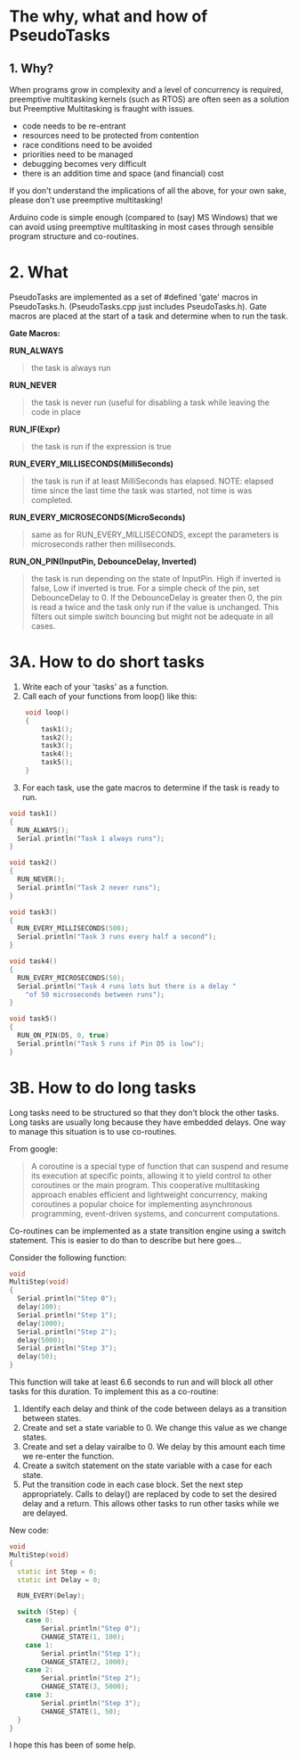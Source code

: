 # The why, what and how of PseudoTasks


## 1. Why?

When programs grow in complexity and a level of concurrency is required, preemptive multitasking kernels (such as RTOS) are often seen as a solution but Preemptive Multitasking is fraught with issues.
  - code needs to be re-entrant
  - resources need to be protected from contention
  - race conditions need to be avoided
  - priorities need to be managed
  - debugging becomes very difficult
  - there is an addition time and space (and financial) cost

If you don't understand the implications of all the above, for your own sake,
please don't use preemptive multitasking!
 
Arduino code is simple enough (compared to (say) MS Windows) that we can avoid
using preemptive multitasking in most cases through sensible program structure
and co-routines.


# 2. What

PseudoTasks are implemented as a set of #defined 'gate' macros in PseudoTasks.h.
(PseudoTasks.cpp just includes PseudoTasks.h). Gate macros are placed at the
start of a task and determine when to run the task.

**Gate Macros:**

**RUN_ALWAYS**                                      
>the task is always run

**RUN_NEVER**                                       
>the task is never run (useful for disabling a task while leaving the code in place

**RUN_IF(Expr)**                                    
>the task is run if the expression is true

**RUN_EVERY_MILLISECONDS(MilliSeconds)**            
>the task is run if at least MilliSeconds has elapsed. NOTE: elapsed time since 
the last time the task was started, not time is was completed.
 
**RUN_EVERY_MICROSECONDS(MicroSeconds)**            
>same as for RUN_EVERY_MILLISECONDS, except the parameters is microseconds 
rather then milliseconds.
 
**RUN_ON_PIN(InputPin, DebounceDelay, Inverted)**
>the task is run depending on the state of InputPin. High if inverted is false, 
Low if inverted is true. For a simple check of the pin, set
DebounceDelay to 0. If the DebounceDelay is greater then 0, the pin is
read a twice and the task only run if the value is unchanged. This filters
out simple switch bouncing but might not be adequate in all cases.


# 3A. How to do short tasks

1. Write each of your 'tasks' as a function.
2. Call each of your functions from loop() like this:

```C++
    void loop()
    {
        task1();
        task2();
        task3();
        task4();
        task5();
    }
``` 

3. For each task, use the gate macros to determine if the task is ready to run.

```C++
void task1()
{
  RUN_ALWAYS();
  Serial.println("Task 1 always runs");
}

void task2()
{
  RUN_NEVER();
  Serial.println("Task 2 never runs");
}

void task3()
{
  RUN_EVERY_MILLISECONDS(500);
  Serial.println("Task 3 runs every half a second");
}

void task4()
{
  RUN_EVERY_MICROSECONDS(50);
  Serial.println("Task 4 runs lots but there is a delay "
    "of 50 microseconds between runs");
}

void task5()
{
  RUN_ON_PIN(D5, 0, true)   
  Serial.println("Task 5 runs if Pin D5 is low");
}
```

# 3B. How to do long tasks

Long tasks need to be structured so that they don't block the other tasks. Long
tasks are usually long because they have embedded delays. One way to manage 
this situation is to use co-routines.


From google:

>A coroutine is a special type of function that can suspend and resume its 
execution at specific points, allowing it to yield control to other 
coroutines or the main program. This cooperative multitasking approach 
enables efficient and lightweight concurrency, making coroutines a popular 
choice for implementing asynchronous programming, event-driven systems, and 
concurrent computations.

Co-routines can be implemented as a state transition engine using a switch 
statement. This is easier to do than to describe but here goes...

Consider the following function:

```C++
void
MultiStep(void)
{
  Serial.println("Step 0");
  delay(100);
  Serial.println("Step 1"); 
  delay(1000);     
  Serial.println("Step 2");
  delay(5000);     
  Serial.println("Step 3");
  delay(50);     
}
```

This function will take at least 6.6 seconds to run and will block all other 
tasks for this duration. To implement this as a co-routine:

1. Identify each delay and think of the code between delays as a transition 
   between states.
2. Create and set a state variable to 0. We change this value as we change 
   states.
3. Create and set a delay vairalbe to 0. We delay by this amount each time we 
   re-enter the function.
3. Create a switch statement on the state variable with a case for each state.
4. Put the transition code in each case block. Set the next step appropriately. 
   Calls to delay() are replaced by code to set the desired delay and a return.
   This allows other tasks to run other tasks while we are delayed.

New code:

```C++
void
MultiStep(void)
{
  static int Step = 0;
  static int Delay = 0;

  RUN_EVERY(Delay);

  switch (Step) {
    case 0:
        Serial.println("Step 0");
        CHANGE_STATE(1, 100);
    case 1:
        Serial.println("Step 1"); 
        CHANGE_STATE(2, 1000);        
    case 2:
        Serial.println("Step 2");
        CHANGE_STATE(3, 5000);                
    case 3:
        Serial.println("Step 3");
        CHANGE_STATE(1, 50);                        
  }
}
```

I hope this has been of some help. 
```
